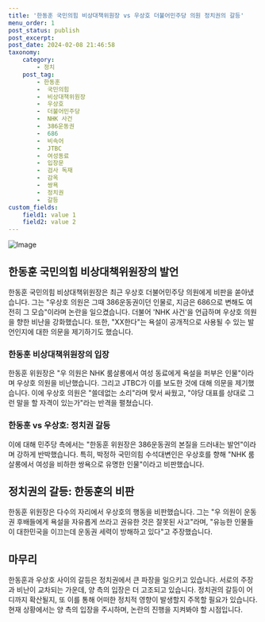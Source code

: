 ```yaml
---
title: '한동훈 국민의힘 비상대책위원장 vs 우상호 더불어민주당 의원 정치권의 갈등'
menu_order: 1
post_status: publish
post_excerpt: 
post_date: 2024-02-08 21:46:58
taxonomy:
    category:
        - 정치
    post_tag:
        - 한동훈
        -  국민의힘
        -  비상대책위원장
        -  우상호
        -  더불어민주당
        -  NHK 사건
        -  386운동권
        -  686
        -  비속어
        -  JTBC
        -  여성동료
        -  입장문
        -  검사 독재
        -  감옥
        -  쌍욕
        -  정치권
        -  갈등
custom_fields:
    field1: value 1
    field2: value 2
---
```


![Image](https://imgnews.pstatic.net/image/449/2024/02/08/0000267611_001_20240208185101451.jpg?type=w647)

## 한동훈 국민의힘 비상대책위원장의 발언
한동훈 국민의힘 비상대책위원장은 최근 우상호 더불어민주당 의원에게 비판을 쏟아냈습니다. 그는 "우상호 의원은 그때 386운동권이던 인물로, 지금은 686으로 변해도 여전히 그 모습"이라며 논란을 일으켰습니다. 더불어 'NHK 사건'을 언급하며 우상호 의원을 향한 비난을 강화했습니다. 또한, "XX한다"는 욕설이 공개적으로 사용될 수 있는 발언인지에 대한 의문을 제기하기도 했습니다.
### 한동훈 비상대책위원장의 입장
한동훈 위원장은 "우 의원은 NHK 룸살롱에서 여성 동료에게 욕설을 퍼부은 인물"이라며 우상호 의원을 비난했습니다. 그리고 JTBC가 이를 보도한 것에 대해 의문을 제기했습니다. 이에 우상호 의원은 "쓸데없는 소리"라며 맞서 싸웠고, "야당 대표를 상대로 그런 말을 할 자격이 있는가"라는 반격을 펼쳤습니다.
### 한동훈 vs 우상호: 정치권 갈등
이에 대해 민주당 측에서는 "한동훈 위원장은 386운동권의 본질을 드러내는 발언"이라며 강하게 반박했습니다. 특히, 박정하 국민의힘 수석대변인은 우상호를 향해 "NHK 룸살롱에서 여성을 비하한 쌍욕으로 유명한 인물"이라고 비판했습니다.
## 정치권의 갈등: 한동훈의 비판
한동훈 위원장은 다수의 자리에서 우상호의 행동을 비판했습니다. 그는 "우 의원이 운동권 후배들에게 욕설을 자유롭게 쓰라고 권유한 것은 잘못된 사고"라며, "유능한 인물들이 대한민국을 이끄는데 운동권 세력이 방해하고 있다"고 주장했습니다.
## 마무리
한동훈과 우상호 사이의 갈등은 정치권에서 큰 파장을 일으키고 있습니다. 서로의 주장과 비난이 교차되는 가운데, 양 측의 입장은 더 고조되고 있습니다. 정치권의 갈등이 어디까지 확산될지, 또 이를 통해 어떠한 정치적 영향이 발생할지 주목할 필요가 있습니다. 현재 상황에서는 양 측의 입장을 주시하며, 논란의 진행을 지켜봐야 할 시점입니다.
